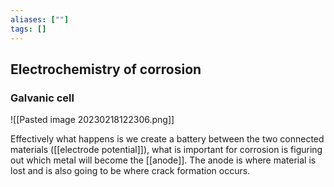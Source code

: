 ```yaml
---
aliases: [""]
tags: []
---
```


## Electrochemistry of corrosion

### Galvanic cell

![[Pasted image 20230218122306.png]]

Effectively what happens is we create a battery between the two connected materials ([[electrode potential]]), what is important for corrosion is figuring out which metal will become the [[anode]]. The anode is where material is lost and is also going to be where crack formation occurs.
